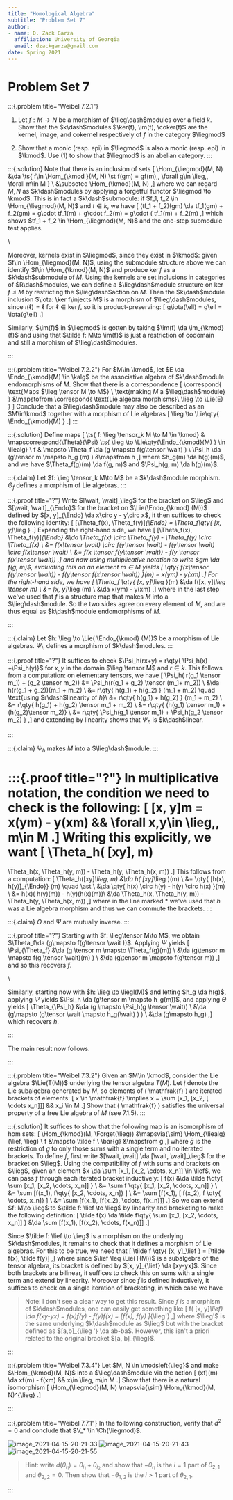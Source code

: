 ```yaml
---
title: "Homological Algebra"
subtitle: "Problem Set 7"
author:
- name: D. Zack Garza
  affiliation: University of Georgia 
  email: dzackgarza@gmail.com 
date: Spring 2021
---
```


# Problem Set 7 

:::{.problem title="Weibel 7.2.1"}
1. Let $f:M\to N$ be a morphism of $\lieg\dash$modules over a field $k$.
  Show that the $k\dash$modules $\ker(f), \im(f), \coker(f)$ are the kernel, image, and cokernel respectively of $f$ in the category $\liegmod$

2. Show that a monic (resp. epi) in $\liegmod$ is also a monic (resp. epi) in $\kmod$.
  Use (1) to show that $\liegmod$ is an abelian category.
:::


:::{.solution}
Note that there is an inclusion of sets
\[
\Hom_{\liegmod}(M, N) 
&\da \ts{ f\in \Hom_{\kmod }(M, N) \st f(gm) = gf(m)\,\, \forall g\in \lieg,\, \forall m\in M } \\
&\subseteq \Hom_{\kmod}(M, N)
,\]
where we can regard $M, N$ as $k\dash$modules by applying a forgetful functor $\liegmod \to \kmod$.
This is in fact a $k\dash$submodule: if $f_1, f_2 \in \Hom_{\liegmod}(M, N)$ and $t\in k$, we have
\[
(tf_1 + f_2)(gm) \da tf_1(gm) + f_2(gm) = g\cdot tf_1(m) + g\cdot f_2(m) = g\cdot ( tf_1(m) + f_2(m)
,\]
which shows $tf_1 + f_2 \in \Hom_{\liegmod}(M, N)$ and the one-step submodule test applies.

\

Moreover, kernels exist in $\liegmod$, since they exist in $\kmod$:
given $f\in \Hom_{\liegmod}(M, N)$, using the submodule structure above we can identify $f\in \Hom_{\kmod}(M, N)$ and produce $\ker f$ as a $k\dash$submodule of $M$.
Using the kernels are set inclusions in categories of $R\dash$modules, we can define a $\lieg\dash$module structure on $\ker f\leq M$ by restricting the $\lieg\dash$action on $M$.
Then the $k\dash$module inclusion $\iota: \ker f\injects M$ is a morphism of $\lieg\dash$modules, since $\iota(\ell) = \ell$ for $\ell\in \ker f$, so it is product-preserving:
\[
g\iota(\ell) = g\ell = \iota(g\ell)
.\]

Similarly, $\im(f)$ in $\liegmod$ is gotten by taking $\im(f) \da \im_{\kmod}(f)$ and using that $\tilde f: M\to \im(f)$ is just a restriction of codomain and still a morphism of $\lieg\dash$modules.




:::


:::{.problem title="Weibel 7.2.2"}
For $M\in \kmod$, let $E \da \Endo_{\kmod}(M) \in \kalg$ be the associative algebra of $k\dash$module endomorphisms of $M$.
Show that there is a correspondence
\[
\correspond{
  \text{Maps $\lieg \tensor M \to M$} \\
  \text{making $M$ a $\lieg\dash$module}
}
&\mapstofrom
\correspond{
  \text{Lie algebra morphisms}\\
  \lieg \to \Lie(E)
}
\]
Conclude that a $\lieg\dash$module may also be described as an $M\in\kmod$ together with a morphism of Lie algebras
\[
\lieg \to \Lie\qty{ \Endo_{\kmod}(M) }
.\]
:::


:::{.solution}
Define maps
\[
\ts{ f: \lieg \tensor_k M \to M \in \kmod} &
\mapscorrespond{\Theta}{\Psi} 
\ts{ \lieg \to \Lie\qty{\Endo_{\kmod}(M) } \in \liealg} \\
f & \mapsto \Theta_f \da (g \mapsto f(g\tensor \wait) ) \\
\Psi_h \da (g\tensor m \mapsto h_g (m) ) &\mapsfrom h
,\]
where $h_g(m) \da h(g)(m)$, and we have $\Theta_f(g)(m) \da f(g, m)$ and $\Psi_h(g, m) \da h(g)(m)$.

:::{.claim}
Let $f: \lieg \tensor_k M\to M$ be a $k\dash$module morphism.
$\Theta_f$ defines a morphism of Lie algebras.
:::

:::{.proof title="?"}
Write $[\wait, \wait]_\lieg$ for the bracket on $\lieg$ and $[\wait, \wait]_{\Endo}$ for the bracket on $\Lie(\Endo_{\kmod} (M))$ defined by $[x, y]_{\Endo} \da x\circ y - y\circ x$, it then suffices to check the following identity:
\[
[\Theta_f(x), \Theta_f(y)]_{\Endo} 
= \Theta_f\qty{ [x, y]_\lieg }
.\]
Expanding the right-hand side, we have
\[
[\Theta_f(x), \Theta_f(y)]_{\Endo} 
&\da
\Theta_f(x) \circ \Theta_f(y) - \Theta_f(y) \circ \Theta_f(x) \\
&= f(x\tensor \wait) \circ f(y\tensor \wait) - f(y\tensor \wait) \circ f(x\tensor \wait) \\
&= f(x \tensor f(y\tensor \wait)) - f(y \tensor f(x\tensor  \wait)) 
,\]
and now using multiplicative notation to write $gm \da f(g, m)$, evaluating this on an element $m\in M$ yields
\[
\qty{ f(x\tensor f(y\tensor \wait)) - f(y\tensor f(x\tensor \wait)) }(m) = x(ym) - y(xm)
.\]
For the right-hand side, we have
\[
\Theta_f \qty{ [x, y]_\lieg }(m)
&\da f([x, y]_\lieg \tensor m) \\
&= [x, y]_\lieg (m) \\
&\da x(ym) - y(xm)
,\]
where in the last step we've used that $f$ is a structure map that makes $M$ into a $\lieg\dash$module.
So the two sides agree on every element of $M$, and are thus equal as $k\dash$module endomorphisms of $M$.

:::

:::{.claim}
Let $h: \lieg \to \Lie( \Endo_{\kmod} (M))$ be a morphism of Lie algebras.
$\Psi_h$ defines a morphism of $k\dash$modules.
:::

:::{.proof title="?"}
It suffices to check $\Psi_h(rx+y) = r\qty{ \Psi_h(x) +\Psi_h(y)}$ for $x, y$ in the domain $\lieg \tensor M$ and $r\in k$.
This follows from a computation: on elementary tensors, we have
\[
\Psi_h( r(g_1 \tensor m_1) +  (g_2 \tensor m_2))
&= \Psi_h(r(g_1 + g_2) \tensor (m_1+ m_2)) \\
&\da h(r(g_1 + g_2))(m_1 + m_2) \\
&= r\qty{ h(g_1) + h(g_2) } (m_1 + m_2) \quad \text{using $r\dash$linearity of $h$}\\
&= r\qty{ h(g_1) + h(g_2) } (m_1 + m_2) \\
&= r\qty{ h(g_1) + h(g_2) \tensor m_1 + m_2} \\
&= r\qty{ (h(g_1) \tensor m_1) + (h(g_2)\tensor m_2)} \\
&= r\qty{ \Psi_h(g_1 \tensor m_1) + \Psi_h(g_2 \tensor m_2) }
,\]
and extending by linearity shows that $\Psi_h$ is $k\dash$linear.

:::

:::{.claim}
$\Psi_h$ makes $M$ into a $\lieg\dash$module.
:::

:::{.proof title="?"}
In multiplicative notation, the condition we need to check is the following:
\[
[x, y]m = x(ym) - y(xm) && \forall x,y\in \lieg,\, m\in M
.\]
Writing this explicitly, we want
\[
\Theta_h( [xy], m) 
= 
\Theta_h(x, \Theta_h(y, m)) - \Theta_h(y, \Theta_h(x, m))
.\]
This follows from a computation: 
\[
\Theta_h([xy]_\lieg, m) 
&\da h( [xy]_\lieg )(m) \\
&= \qty{ [h(x), h(y)]_{\Endo}} (m) \quad \ast \\
&\da \qty{ h(x) \circ h(y) - h(y) \circ h(x) }(m) \\
&= h(x)( h(y)(m)) - h(y)(h(x)(m))\\
&\da \Theta_h(x, \Theta_h(y, m)) - \Theta_h(y, \Theta_h(x, m))
,\]
where in the line marked $\ast$ we've used that $h$ was a Lie algebra morphism and thus we can commute the brackets.
:::

:::{.claim}
$\Theta$ and $\Psi$ are mutually inverse.
:::

:::{.proof title="?"}
Starting with $f: \lieg\tensor M\to M$, we obtain $\Theta_f\da (g\mapsto f(g\tensor \wait ))$.
Applying $\Psi$ yields 
\[
\Psi_{\Theta_f} 
&\da (g \tensor m \mapsto \Theta_f(g)(m)) \\
&\da (g\tensor m \mapsto f(g \tensor \wait)(m) ) \\
&\da (g\tensor m \mapsto f(g\tensor  m))
,\]
and so this recovers $f$.

\

Similarly, starting now with $h: \lieg \to \liegl(M)$ and letting $h_g \da h(g)$, applying $\Psi$ yields $\Psi_h \da (g\tensor m \mapsto h_g(m))$, and applying $\Theta$ yields 
\[
\Theta_{\Psi_h} 
&\da (g \mapsto \Psi_h(g \tensor \wait)) \\
&\da (g\mapsto (g\tensor \wait \mapsto h_g(\wait) ) ) \\
&\da (g\mapsto h_g) 
,\]
which recovers $h$.

:::

The main result now follows.

:::


:::{.problem title="Weibel 7.3.2"}
Given an $M\in \kmod$, consider the Lie algebra $\Lie(T(M))$ underlying the tensor algebra $T(M)$.
Let $\mathfrak{f}$ denote the Lie subalgebra generated by $M$, so elements of \( \mathfrak{f}  \) are iterated brackets of elements: 
\[
x \in \mathfrak{f} \implies x = \sum [x_1\, [x_2\, [ \cdots x_n]]] && x_i \in M
.\]
Show that \( \mathfrak{f}  \) satisfies the universal property of a free Lie algebra of $M$ (see 7.1.5).
:::

:::{.solution}
It suffices to show that the following map is an isomorphism of hom sets:
\[
\Hom_{\kmod}(M, \Forget(\lieg)) &\mapsvia{\sim} \Hom_{\liealg}(\lief, \lieg) \\
f &\mapsto \tilde f \\
\bar{g} &\mapsfrom g
,\]
where $\bar g$ is the restriction of $g$ to only those sums with a single term and no iterated brackets.
To define $\tilde f$, first write $[\wait, \wait] \da [\wait, \wait]_\lieg$ for the bracket on $\lieg$. 
Using the compatibility of $f$ with sums and brackets on $\lieg$, given an element $x \da \sum [x_1, [x_2, \cdots, x_n]] \in \lief$, we can pass $f$ through each iterated bracket inductively:
\[
f(x) 
&\da \tilde f\qty{ \sum [x_1, [x_2, \cdots, x_n]] } \\
&= \sum f \qty{ [x_1, [x_2, \cdots, x_n]] } \\
&= \sum [f(x_1), f\qty{ [x_2, \cdots, x_n]} ]  \\
&= \sum [f(x_1),  [ f(x_2), f \qty{ \cdots, x_n]} ]  \\
&= \sum [f(x_1), [f(x_2), \cdots, f(x_n)]] 
.\]
So we can extend $f: M\to \lieg$ to $\tilde f: \lief \to \lieg$ by linearity and bracketing to make the following definition:
\[
\tilde f(x) \da \tilde f\qty{ \sum [x_1, [x_2, \cdots, x_n]] }
&\da 
\sum [f(x_1), [f(x_2), \cdots, f(x_n)]] 
.\]


Since $\tilde f: \lief \to \lieg$ is a morphism on the underlying $k\dash$modules, it remains to check that it defines a morphism of Lie algebras.
For this to be true, we need that
\[
\tilde f \qty{ [x, y]_\lief } = [\tilde f(x), \tilde f(y)]
,\]
where since $\lief \leq \Lie(T(M))$ is a subalgebra of the tensor algebra, its bracket is defined by $[x, y]_{\lief} \da [xy-yx]$.
Since both brackets are bilinear, it suffices to check this on sums with a single term and extend by linearity.
Moreover since $\tilde f$ is defined inductively, it suffices to check on a single iteration of bracketing, in which case we have

> Note: I don't see a clear way to get this result.
> Since $f$ *is* a morphism of $k\dash$modules, one can easily get something like
\[
f( [x, y]_\lief) \da f(xy-yx) = f(x)f(y) - f(y)f(x) = [f(x), f(y) ]_{\lieg'}
,\]
> where $\lieg'$ is the same underlying $k\dash$module as $\lieg$ but with the bracket defined as $[a,b]_{\lieg '} \da ab-ba$.
> However, this isn't a priori related to the original bracket $[a, b]_{\lieg}$.


:::


:::{.problem title="Weibel 7.3.4"}
Let $M, N \in \modsleft{\lieg}$ and make $\Hom_{\kmod}(M, N)$ into a $\lieg\dash$module via the action
\[
(xf)(m) \da xf(m) - f(xm) && x\in \lieg, m\in M
.\]
Show that there is a natural isomorphism
\[
\Hom_{\liegmod}(M, N) \mapsvia{\sim} \Hom_{\kmod}(M, N)^{\lieg}
.\]

:::

:::{.problem title="Weibel 7.7.1"}
In the following construction, verify that $d^2 = 0$ and conclude that $V_* \in \Ch(\liegmod)$.

![image_2021-04-15-20-21-33](figures/image_2021-04-15-20-21-33.png)
![image_2021-04-15-20-21-43](figures/image_2021-04-15-20-21-43.png)
![image_2021-04-15-20-21-55](figures/image_2021-04-15-20-21-55.png)

> Hint: write $d(\theta_{i_1}) = \theta_{i_1} + \theta_{i_2}$ and show that $-\theta_{i_1}$ is the $i=1$ part of $\theta_{2, 1}$ and $\theta_{2, 2} = 0$.
> Then show that $-\theta_{1, 2}$ is the $i>1$ part of $\theta_{2, 1}$.

:::

